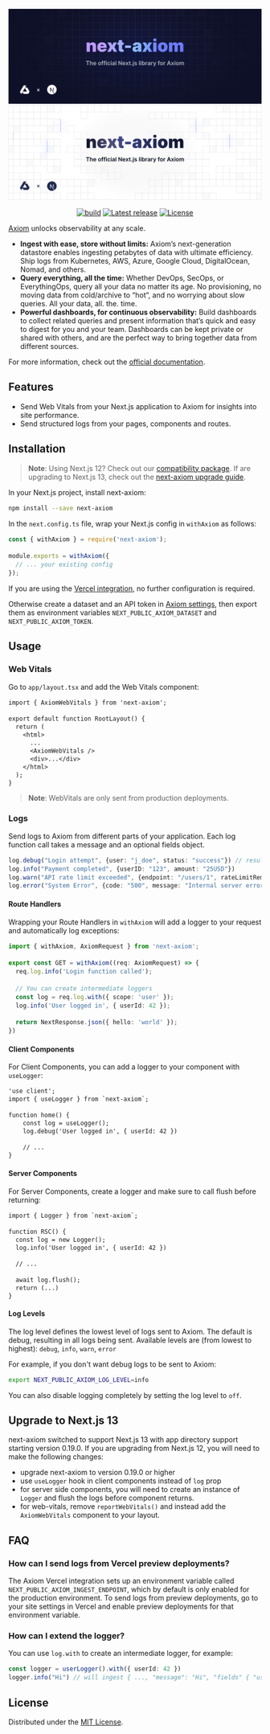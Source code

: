 ![next-axiom: The official Next.js library for Axiom](.github/images/banner-dark.svg#gh-dark-mode-only)
![next-axiom: The official Next.js library for Axiom](.github/images/banner-light.svg#gh-light-mode-only)

<div align="center">

[![build](https://img.shields.io/github/actions/workflow/status/axiomhq/next-axiom/ci.yml?branch=main&ghcache=unused)](https://github.com/axiomhq/next-axiom/actions?query=workflow%3ACI)
[![Latest release](https://img.shields.io/github/release/axiomhq/next-axiom.svg)](https://github.com/axiomhq/next-axiom/releases/latest)
[![License](https://img.shields.io/github/license/axiomhq/next-axiom.svg?color=blue)](https://opensource.org/licenses/MIT)

</div>

[Axiom](https://axiom.co) unlocks observability at any scale.

- **Ingest with ease, store without limits:** Axiom’s next-generation datastore enables ingesting petabytes of data with ultimate efficiency. Ship logs from Kubernetes, AWS, Azure, Google Cloud, DigitalOcean, Nomad, and others.
- **Query everything, all the time:** Whether DevOps, SecOps, or EverythingOps, query all your data no matter its age. No provisioning, no moving data from cold/archive to “hot”, and no worrying about slow queries. All your data, all. the. time.
- **Powerful dashboards, for continuous observability:** Build dashboards to collect related queries and present information that’s quick and easy to digest for you and your team. Dashboards can be kept private or shared with others, and are the perfect way to bring together data from different sources.

For more information, check out the [official documentation](https://axiom.co/docs).

## Features

- Send Web Vitals from your Next.js application to Axiom for insights into site performance.
- Send structured logs from your pages, components and routes.

## Installation

> **Note**:
Using Next.js 12? Check out our [compatibility package](./packages/next12-axiom/README.md). If are upgrading to Next.js 13, check out the [next-axiom upgrade guide](#upgrade-to-nextjs-13).


In your Next.js project, install next-axiom:

```sh
npm install --save next-axiom
```

In the `next.config.ts` file, wrap your Next.js config in `withAxiom` as follows:

```js
const { withAxiom } = require('next-axiom');

module.exports = withAxiom({
  // ... your existing config
});
```

If you are using the [Vercel integration](https://www.axiom.co/vercel), 
no further configuration is required. 

Otherwise create a dataset and an API token in [Axiom settings](https://cloud.axiom.co/settings/profile), then export them as environment variables `NEXT_PUBLIC_AXIOM_DATASET` and `NEXT_PUBLIC_AXIOM_TOKEN`.

## Usage

### Web Vitals

Go to `app/layout.tsx` and add the Web Vitals component:

```tsx
import { AxiomWebVitals } from 'next-axiom';

export default function RootLayout() {
  return (
    <html>
      ...
      <AxiomWebVitals />
      <div>...</div>
    </html>
  );
}
```

> **Note**: WebVitals are only sent from production deployments.

### Logs

Send logs to Axiom from different parts of your application. Each log function call takes a message and an optional fields object.

```ts
log.debug("Login attempt", {user: "j_doe", status: "success"}) // results in {"message": "Login attempt", "fields": {"user": "j_doe", "status": "success"}} 
log.info("Payment completed", {userID: "123", amount: "25USD"})
log.warn("API rate limit exceeded", {endpoint: "/users/1", rateLimitRemaining: 0})
log.error("System Error", {code: "500", message: "Internal server error"})
```

#### Route Handlers

Wrapping your Route Handlers in `withAxiom` will add a logger to your
request and automatically log exceptions:

```ts
import { withAxiom, AxiomRequest } from 'next-axiom';

export const GET = withAxiom((req: AxiomRequest) => {
  req.log.info('Login function called');

  // You can create intermediate loggers
  const log = req.log.with({ scope: 'user' });
  log.info('User logged in', { userId: 42 });

  return NextResponse.json({ hello: 'world' });
})

```

#### Client Components
For Client Components, you can add a logger to your component with `useLogger`:

```tsx
'use client';
import { useLogger } from `next-axiom`;

function home() {
    const log = useLogger();
    log.debug('User logged in', { userId: 42 })

    // ...
}
```

#### Server Components
For Server Components, create a logger and make sure to call flush before returning:

```tsx
import { Logger } from `next-axiom`;

function RSC() {
  const log = new Logger();
  log.info('User logged in', { userId: 42 })

  // ...

  await log.flush();
  return (...)
}
```

#### Log Levels

The log level defines the lowest level of logs sent to Axiom.
The default is debug, resulting in all logs being sent.
Available levels are (from lowest to highest): `debug`, `info`, `warn`, `error`

For example, if you don't want debug logs to be sent to Axiom:

```sh
export NEXT_PUBLIC_AXIOM_LOG_LEVEL=info
```

You can also disable logging completely by setting the log level to `off`.

## Upgrade to Next.js 13

next-axiom switched to support Next.js 13 with app directory support starting version 0.19.0. If you are upgrading from Next.js 12, you will need to make the following changes:

- upgrade next-axiom to version 0.19.0 or higher
- use `useLogger` hook in client components instead of `log` prop
- for server side components, you will need to create an instance of `Logger` and flush the logs before component returns.
- for web-vitals, remove `reportWebVitals()` and instead add the `AxiomWebVitals` component to your layout.


## FAQ

### How can I send logs from Vercel preview deployments?
The Axiom Vercel integration sets up an environment variable called `NEXT_PUBLIC_AXIOM_INGEST_ENDPOINT`, which by default is only enabled for the production environment. To send logs from preview deployments, go to your site settings in Vercel and enable preview deployments for that environment variable.

### How can I extend the logger?
You can use `log.with` to create an intermediate logger, for example:
```ts
const logger = userLogger().with({ userId: 42 })
logger.info("Hi") // will ingest { ..., "message": "Hi", "fields" { "userId": 42 }}
```

## License

Distributed under the [MIT License](LICENSE).